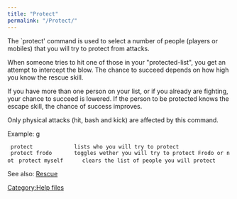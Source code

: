 ```yaml
---
title: "Protect"
permalink: "/Protect/"
---
```


The \`protect' command is used to select a number of people (players or
mobiles) that you will try to protect from attacks.

When someone tries to hit one of those in your "protected-list", you get
an attempt to intercept the blow. The chance to succeed depends on how
high you know the rescue skill.

If you have more than one person on your list, or if you already are
fighting, your chance to succeed is lowered. If the person to be
protected knows the escape skill, the chance of success improves.

Only physical attacks (hit, bash and kick) are affected by this command.

Example: <nowiki>g

` protect             lists who you will try to protect`
` protect frodo       toggles wether you will try to protect Frodo or not`
` protect myself      clears the list of people you will protect`

</pre>

See also: [Rescue](Rescue "wikilink")

[Category:Help files](Category:Help_files "wikilink")